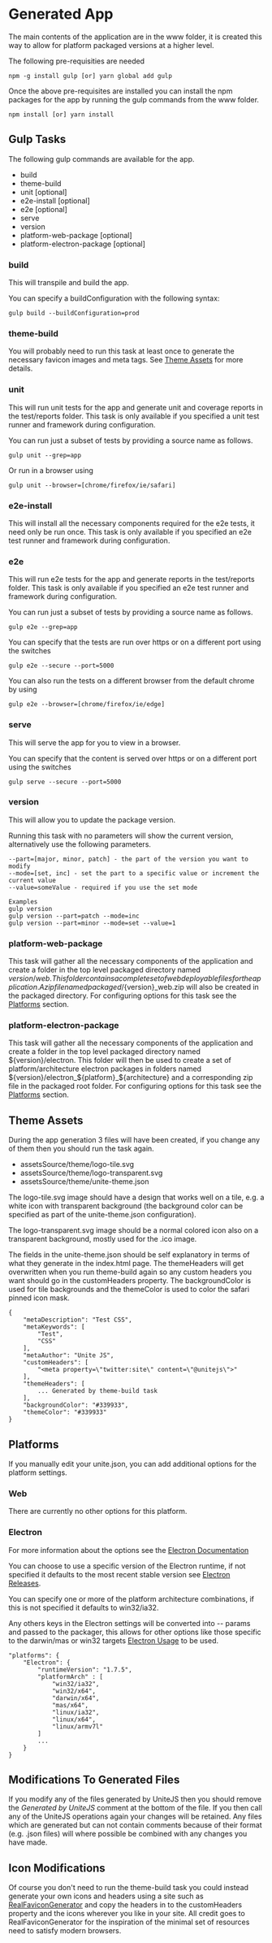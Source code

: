 # Generated App

The main contents of the application are in the www folder, it is created this way to allow for platform packaged versions at a higher level.

The following pre-requisities are needed

    npm -g install gulp [or] yarn global add gulp

Once the above pre-requisites are installed you can install the npm packages for the app by running the gulp commands from the www folder.

    npm install [or] yarn install

## Gulp Tasks

The following gulp commands are available for the app.

* build
* theme-build
* unit [optional]
* e2e-install [optional]
* e2e [optional]
* serve
* version
* platform-web-package [optional]
* platform-electron-package [optional]

### build

This will transpile and build the app.

You can specify a buildConfiguration with the following syntax:

    gulp build --buildConfiguration=prod

### theme-build

You will probably need to run this task at least once to generate the necessary favicon images and meta tags. See [Theme Assets](#themeassets) for more details.

### unit

This will run unit tests for the app and generate unit and coverage reports in the test/reports folder. This task is only available if you specified a unit test runner and framework during configuration.

You can run just a subset of tests by providing a source name as follows.

    gulp unit --grep=app

Or run in a browser using

    gulp unit --browser=[chrome/firefox/ie/safari]

### e2e-install

This will install all the necessary components required for the e2e tests, it need only be run once. This task is only available if you specified an e2e test runner and framework during configuration.

### e2e

This will run e2e tests for the app and generate reports in the test/reports folder. This task is only available if you specified an e2e test runner and framework during configuration.

You can run just a subset of tests by providing a source name as follows.

    gulp e2e --grep=app

You can specify that the tests are run over https or on a different port using the switches

    gulp e2e --secure --port=5000

You can also run the tests on a different browser from the default chrome by using

    gulp e2e --browser=[chrome/firefox/ie/edge]

### serve

This will serve the app for you to view in a browser.

You can specify that the content is served over https or on a different port using the switches

    gulp serve --secure --port=5000

### version

This will allow you to update the package version.

Running this task with no parameters will show the current version, alternatively use the following parameters.

    --part=[major, minor, patch] - the part of the version you want to modify
    --mode=[set, inc] - set the part to a specific value or increment the current value
    --value=someValue - required if you use the set mode

    Examples
    gulp version
    gulp version --part=patch --mode=inc
    gulp version --part=minor --mode=set --value=1

### platform-web-package

This task will gather all the necessary components of the application and create a folder in the top level packaged directory named ${version}/web.
This folder contains a complete set of web deployable files for the application. A zip file named packaged/${version}_web.zip will also be created in the packaged directory.
For configuring options for this task see the [Platforms](#platforms) section.

### platform-electron-package

This task will gather all the necessary components of the application and create a folder in the top level packaged directory named ${version}/electron.
This folder will then be used to create a set of platform/architecture electron packages in folders named ${version}/electron_${platform}_${architecture} and a corresponding zip file in the packaged root folder.
For configuring options for this task see the [Platforms](#platforms) section.

## <a name="themeassets"></a>Theme Assets

During the app generation 3 files will have been created, if you change any of them then you should run the task again.

* assetsSource/theme/logo-tile.svg
* assetsSource/theme/logo-transparent.svg
* assetsSource/theme/unite-theme.json

The logo-tile.svg image should have a design that works well on a tile, e.g. a white icon with transparent background (the background color can be specified as part of the unite-theme.json configuration).

The logo-transparent.svg image should be a normal colored icon also on a transparent background, mostly used for the .ico image.

The fields in the unite-theme.json should be self explanatory in terms of what they generate in the index.html page. The themeHeaders will get overwritten when you run theme-build again so any custom headers you want should go in the customHeaders property. The backgroundColor is used for tile backgrounds and the themeColor is used to color the safari pinned icon mask.

    {
        "metaDescription": "Test CSS",
        "metaKeywords": [
            "Test",
            "CSS"
        ],
        "metaAuthor": "Unite JS",
        "customHeaders": [
            "<meta property=\"twitter:site\" content=\"@unitejs\">"
        ],
        "themeHeaders": [
            ... Generated by theme-build task
        ],
        "backgroundColor": "#339933",
        "themeColor": "#339933"
    }

## <a name="platforms"></a>Platforms

If you manually edit your unite.json, you can add additional options for the platform settings.

### Web

There are currently no other options for this platform.

### Electron

For more information about the options see the [Electron Documentation](https://github.com/electron-userland/electron-packager#readme)

You can choose to use a specific version of the Electron runtime, if not specified it defaults to the most recent stable version see [Electron Releases](https://github.com/electron/electron/releases).

You can specify one or more of the platform architecture combinations, if this is not specified it defaults to win32/ia32.

Any others keys in the Electron settings will be converted into -- params and passed to the packager, this allows for other options like those specific to the darwin/mas or win32 targets [Electron Usage](https://github.com/electron-userland/electron-packager/blob/master/usage.txt) to be used.

    "platforms": {
        "Electron": {
            "runtimeVersion": "1.7.5",
            "platformArch" : [
                "win32/ia32",
                "win32/x64",
                "darwin/x64",
                "mas/x64",
                "linux/ia32",
                "linux/x64",
                "linux/armv7l"
            ]
            ...
        }
    }

## Modifications To Generated Files

If you modify any of the files generated by UniteJS then you should remove the *Generated by UniteJS* comment at the bottom of the file. If you then call any of the UniteJS operations again your changes will be retained. Any files which are generated but can not contain comments because of their format (e.g. .json files) will where possible be combined with any changes you have made.

## Icon Modifications

Of course you don't need to run the theme-build task you could instead generate your own icons and headers using a site such as [RealFaviconGenerator](https://realfavicongenerator.net/) and copy the headers in to the customHeaders property and the icons wherever you like in your site. All credit goes to RealFaviconGenerator for the inspiration of the minimal set of resources need to satisfy modern browsers.
